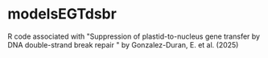 # modelsEGTdsbr
R code associated with "Suppression of plastid-to-nucleus gene transfer by DNA double-strand break repair " by Gonzalez-Duran, E. et al. (2025) 
